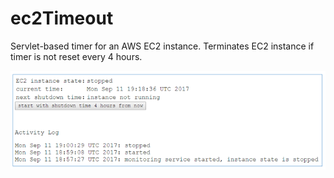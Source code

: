 # ec2Timeout
Servlet-based timer for an AWS EC2 instance. Terminates EC2 instance if timer is not reset every 4 hours.

![Image of screenshot](figure01.png)
